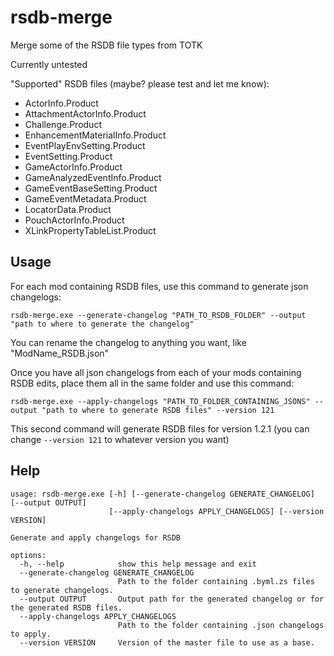 # rsdb-merge
Merge some of the RSDB file types from TOTK

Currently untested

"Supported" RSDB files (maybe? please test and let me know):
- ActorInfo.Product
- AttachmentActorInfo.Product
- Challenge.Product
- EnhancementMaterialInfo.Product
- EventPlayEnvSetting.Product
- EventSetting.Product
- GameActorInfo.Product
- GameAnalyzedEventInfo.Product
- GameEventBaseSetting.Product
- GameEventMetadata.Product
- LocatorData.Product
- PouchActorInfo.Product
- XLinkPropertyTableList.Product

## Usage

For each mod containing RSDB files, use this command to generate json changelogs:

`rsdb-merge.exe --generate-changelog "PATH_TO_RSDB_FOLDER" --output "path to where to generate the changelog"`

You can rename the changelog to anything you want, like "ModName_RSDB.json"

Once you have all json changelogs from each of your mods containing RSDB edits, place them all in the same folder and use this command:

`rsdb-merge.exe --apply-changelogs "PATH_TO_FOLDER_CONTAINING_JSONS" --output "path to where to generate RSDB files" --version 121`

This second command will generate RSDB files for version 1.2.1 (you can change `--version 121` to whatever version you want)

## Help
```
usage: rsdb-merge.exe [-h] [--generate-changelog GENERATE_CHANGELOG] [--output OUTPUT]
                      [--apply-changelogs APPLY_CHANGELOGS] [--version VERSION]

Generate and apply changelogs for RSDB

options:
  -h, --help            show this help message and exit
  --generate-changelog GENERATE_CHANGELOG
                        Path to the folder containing .byml.zs files to generate changelogs.
  --output OUTPUT       Output path for the generated changelog or for the generated RSDB files.
  --apply-changelogs APPLY_CHANGELOGS
                        Path to the folder containing .json changelogs to apply.
  --version VERSION     Version of the master file to use as a base.
```
